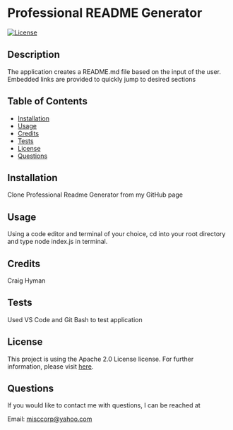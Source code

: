 # Professional README Generator
  [![License](https://img.shields.io/badge/License-Apache_2.0-blue.svg)](https://opensource.org/licenses/Apache-2.0)
  ## Description 
  The application creates a README.md file based on the input of the user. Embedded links are provided to quickly jump to desired sections
  ## Table of Contents
  - [Installation](#installation)
  - [Usage](#usage)
  - [Credits](#credits)
  - [Tests](#tests)
  - [License](#license)
  - [Questions](#questions)
  ## Installation
  Clone Professional Readme Generator from my GitHub page
  ## Usage
  Using a code editor and terminal of your choice, cd into your root directory and type node index.js in terminal.  
  ## Credits
  Craig Hyman
  ## Tests
  Used VS Code and Git Bash to test application
  ## License
  This project is using the Apache 2.0 License license. For further information, please visit [here](https://choosealicense.com/licenses/).
  ## Questions
  If you would like to contact me with questions, I can be reached at
  
  Email: <misccorp@yahoo.com>
